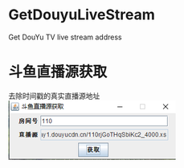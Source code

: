 # GetDouyuLiveStream
Get DouYu TV live stream address
# 斗鱼直播源获取
去除时间戳的真实直播源地址
![Image text](https://raw.githubusercontent.com/lighterEB/GetDouyuLiveStream/master/QQ%E6%88%AA%E5%9B%BE20190524194805.png)
